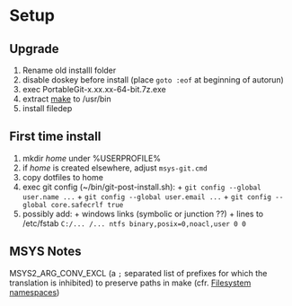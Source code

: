 # Setup
## Upgrade
  1. Rename old installl folder
  2. disable doskey before install (place `goto :eof` at beginning of autorun)
  3. exec PortableGit-x.xx.xx-64-bit.7z.exe
  4. extract [make](http://repo.msys2.org/msys/x86_64/) to /usr/bin
  5. install filedep

## First time install
  1. mkdir *home* under %USERPROFILE%
  2. if *home* is created elsewhere, adjust `msys-git.cmd`
  3. copy dotfiles to home
  4. exec git config (~/bin/git-post-install.sh):
    + `git config --global user.name ...`
    + `git config --global user.email ...`
    + `git config --global core.safecrlf true`
  5. possibly add:
    + windows links (symbolic or junction ??)
    + lines to /etc/fstab `C:/... /... ntfs binary,posix=0,noacl,user 0 0`

## MSYS Notes
MSYS2_ARG_CONV_EXCL (a `;` separated list of prefixes for which the translation is inhibited) to preserve paths in make (cfr. [Filesystem namespaces](https://github.com/msys2/msys2/wiki/Porting))
